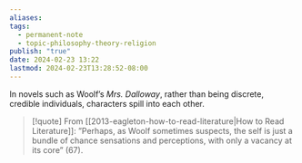 ```yaml
---
aliases: 
tags:
  - permanent-note
  - topic-philosophy-theory-religion
publish: "true"
date: 2024-02-23 13:22
lastmod: 2024-02-23T13:28:52-08:00
---
```

In novels such as Woolf’s *Mrs. Dalloway*, rather than being discrete, credible individuals, characters spill into each other.

>[!quote] From [[2013-eagleton-how-to-read-literature|How to Read Literature]]:
>”Perhaps, as Woolf sometimes suspects, the self is just a bundle of chance sensations and perceptions, with only a vacancy at its core” (67).